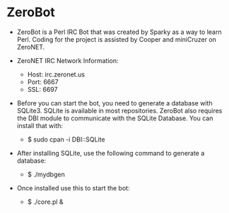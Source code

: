 ZeroBot
===

*	ZeroBot is a Perl IRC Bot that was created by Sparky as a way to learn Perl.
	Coding for the project is assisted by Cooper and miniCruzer on ZeroNET.

*	ZeroNET IRC Network Information:
 	- Host: irc.zeronet.us
 	- Port: 6667
 	- SSL:  6697

*	Before you can start the bot, you need to generate a database with SQLite3. SQLite
	is available in most repositories. ZeroBot also requires the DBI module to communicate
	with the SQLite Database. You can install that with:
	- $ sudo cpan -i DBI::SQLite
	
*	After installing SQLite, use the following command to generate a database:
	- $ ./mydbgen

*	Once installed use this to start the bot:
	- $ ./core.pl &
